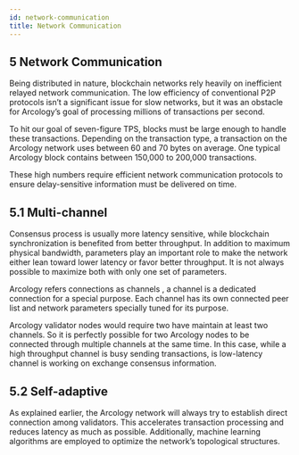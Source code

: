 ```yaml
---
id: network-communication
title: Network Communication
---
```


## 5 Network Communication

Being distributed in nature, blockchain networks rely heavily on inefficient relayed network communication. The low efficiency of conventional P2P protocols isn’t a significant issue for slow networks, but it was an obstacle for Arcology’s goal of processing millions of transactions per second.

To hit our goal of seven-figure TPS, blocks must be large enough to handle these transactions. Depending on the transaction type, a transaction on the Arcology network uses between 60 and 70 bytes on average. One typical Arcology block contains between 150,000 to 200,000 transactions.

These high numbers require efficient network communication protocols to ensure delay-sensitive information must be delivered on time.

## 5.1	Multi-channel

Consensus process is usually more latency sensitive, while blockchain synchronization is benefited from better throughput. In addition to maximum physical bandwidth, parameters play an important role to make the network either lean toward lower latency or favor better throughput. It is not always possible to maximize both with only one set of parameters.

Arcology refers connections as channels , a channel is a dedicated connection for a special purpose. Each channel has its own connected peer list and network parameters specially tuned for its purpose.

Arcology validator nodes would require two have maintain at least two channels. So it is perfectly possible for two Arcology nodes to be connected through multiple channels at the same time. In this case, while a high throughput channel is busy sending transactions, is low-latency channel is working on exchange consensus information.

## 5.2	Self-adaptive

As explained earlier, the Arcology network will always try to establish direct connection among validators. This accelerates transaction processing and reduces latency as much as possible. Additionally, machine learning algorithms are employed to optimize the network’s topological structures.
